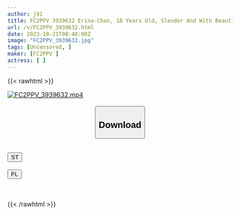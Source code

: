 ```yaml
---
author: j91
title: FC2PPV 3939632 Erina-Chan, 18 Years Old, Slender And With Beautiful Legs, Attends Rikkyo University. Wanting Money To Play With Her Friends, She Decided To Do It For Personal Use.Unauthorized.Even Creampie Photography Was Allowed.
url: /v/FC2PPV_3939632.html
date: 2023-10-21T00:40:00Z
image: "FC2PPV_3939632.jpg"
tags: [Uncensored, ]
maker: [FC2PPV ]
actress: [ ]
---
```



{{< rawhtml >}}

<div class="video" data-videoid="8Ww3WmD0gMU6we">
    <a href="javascript:;">
        <img src="https://my.j91.asia/v/FC2PPV_3939632.jpg" width="WIDTH" height="HEIGHT" alt="FC2PPV_3939632.mp4" loading="lazy">
    </a>
</div>

<script type="text/javascript" src="https://j91.asia/asset/on-demand-st.js"></script>

<br>
  <link rel="stylesheet" href="https://j91.asia/asset/bs5.css">
  
  <center>
  <button class="btn btn-primary" type="button" data-bs-toggle="collapse" data-bs-target=".multi-collapse" aria-expanded="false" aria-controls="multiCollapseExample1 multiCollapseExample2"><h2>Download</h2></button></center>
</p>
<div class="row">
  <div class="col">
    <div class="collapse multi-collapse" id="multiCollapseExample1">
      <div class="card card-body">
	      	      <br>
<div class="buttons">  
<a href="https://streamtape.to/v/8Ww3WmD0gMU6we"><button class="btn-hover color-3"><i class="fa fa-download"></i> ST</button></a></div>
    </div>
  </div>
</div>
  <div class="col">
    <div class="collapse multi-collapse" id="multiCollapseExample2">
      <div class="card card-body">
	      <br>
<div class="buttons">
    <a href="https://filelions.online/f/egkzp562g8ai"><button class="btn-hover color-9"><i class="fa fa-download"></i> FL</button></a></div>
<br><br>
      </div>
    </div>
  </div>
</div>

{{< /rawhtml >}}